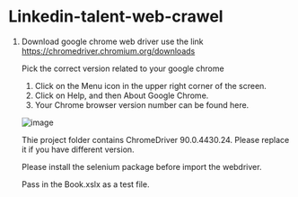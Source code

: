 # Linkedin-talent-web-crawel
1. Download google chrome web driver use the link
https://chromedriver.chromium.org/downloads

      Pick the correct version related to your google chrome
      1. Click on the Menu icon in the upper right corner of the screen.
      2. Click on Help, and then About Google Chrome.
      3. Your Chrome browser version number can be found here.
      
      ![image](https://user-images.githubusercontent.com/46506718/118541122-357cf300-b706-11eb-8d18-aa707a523031.png)
         
      Thie project folder contains ChromeDriver 90.0.4430.24. Please replace it if you have different version.
      
      Please install the selenium package before import the webdriver.
      
      Pass in the Book.xslx as a test file.
      
      
